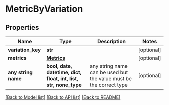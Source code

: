 # MetricByVariation


## Properties
Name | Type | Description | Notes
------------ | ------------- | ------------- | -------------
**variation_key** | **str** |  | [optional] 
**metrics** | [**Metrics**](Metrics.md) |  | [optional] 
**any string name** | **bool, date, datetime, dict, float, int, list, str, none_type** | any string name can be used but the value must be the correct type | [optional]

[[Back to Model list]](../README.md#documentation-for-models) [[Back to API list]](../README.md#documentation-for-api-endpoints) [[Back to README]](../README.md)


